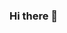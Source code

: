 ### Hi there 👋

<!--
**Yahya-Giirre/Yahya-Giirre**

- 🔭 I’m currently working on 42 School Curriculum
- 🌱 I’m currently learning Web Development
